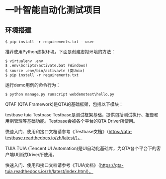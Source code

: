 # 一叶智能自动化测试项目

## 环境搭建

```
$ pip install -r requirements.txt --user
```

推荐使用Python虚拟环境，下面是创建虚拟环境的方法：

```
$ virtualenv .env
$ .env\Scripts\activate.bat (Windows)
$ source .env/bin/activavte (类Unix)
$ pip install -r requirements.txt
```

运行demo用例的命令行为：

```
$ python manage.py runscript webdemotest\hello.py
```
QTAF (QTA Framework)是QTA的基础框架，包括以下模块：

testbase
tuia
Testbase
Testbase是测试框架基础，提供包括测试执行、报告和用例管理等基础功能。Testbase会被各个平台的QTA Driver所使用。

快速入门、使用和接口文档请参考《Testbase文档》（https://qta-testbase.readthedocs.io/zh/latest/）。

TUIA
TUIA (Tencent UI Automation)是UI自动化基础库，为QTA各个平台下的客户端UI测试Driver所使用。

快速入门、使用和接口文档请参考《TUIA文档》（https://qta-tuia.readthedocs.io/zh/latest/index.html）。
